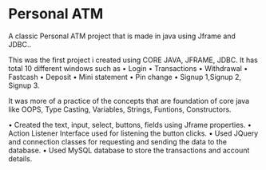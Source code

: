 # Personal ATM


A classic Personal ATM project that is made in java using Jframe and JDBC..


This was the first project i created using CORE JAVA, JFRAME, JDBC.
It has total 10 different windows such as 
• Login 
• Transactions
• Withdrawal 
• Fastcash 
• Deposit
• Mini statement
• Pin change
• Signup 1,Signup 2, Signup 3.


It was more of a practice of the concepts that are foundation of core java like OOPS, Type Casting, Variables, Strings, Funtions, Constructors.

• Created the text, input, select, buttons, fields using Jframe properties.
• Action Listener Interface used for listening the button clicks.
• Used JQuery and connection classes for requesting and sending the data to the database.
• Used MySQL database to store the transactions and account details.




